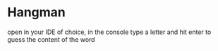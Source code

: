 # Hangman

open in your IDE of choice, in the console type a letter and hit enter to guess the content of the word 
